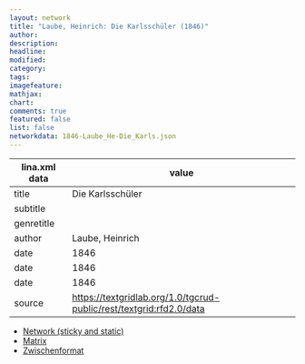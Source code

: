 ```yaml
---
layout: network
title: "Laube, Heinrich: Die Karlsschüler (1846)"
author:
description:
headline:
modified:
category:
tags:
imagefeature: 
mathjax: 
chart: 
comments: true
featured: false
list: false
networkdata: 1846-Laube_He-Die_Karls.json
---
```

lina.xml data  | value
------------- | -------------
title|Die Karlsschüler
subtitle|
genretitle|
author|Laube, Heinrich
date|1846
date|1846
date|1846
source|https://textgridlab.org/1.0/tgcrud-public/rest/textgrid:rfd2.0/data


* [Network (sticky and static)](/network453)
* [Matrix](/matrix453)
* [Zwischenformat](/lina453 )
